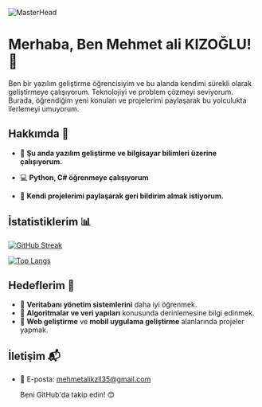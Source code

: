 ![MasterHead](https://media.licdn.com/dms/image/v2/D4E16AQH_hyFPdfjYQQ/profile-displaybackgroundimage-shrink_350_1400/profile-displaybackgroundimage-shrink_350_1400/0/1739121893795?e=1744848000&v=beta&t=PR08v2YU--FzogZ7-zXdtaFFHzVAeJ2ulNUX5IVXTM8)


# Merhaba, Ben Mehmet ali KIZOĞLU! 👋

Ben bir yazılım geliştirme öğrencisiyim ve bu alanda kendimi sürekli olarak geliştirmeye çalışıyorum. Teknolojiyi ve problem çözmeyi seviyorum. Burada, öğrendiğim yeni konuları ve projelerimi paylaşarak bu yolculukta ilerlemeyi umuyorum.

## Hakkımda 🚀

- 🌱 **Şu anda yazılım geliştirme ve bilgisayar bilimleri üzerine çalışıyorum.**

- 💻 **Python, C# öğrenmeye çalışıyorum**

- 📝 **Kendi projelerimi paylaşarak geri bildirim almak istiyorum.**

## İstatistiklerim 📊

[![GitHub Streak]([https://github-readme-streak-stats.herokuapp.com/?mehmetkzlldev&theme=dark)](https://git.io/streak-stats](https://github.com/mehmetkzlldev?tab=overview&from=2025-02-01&to=2025-02-12))

[![Top Langs](https://github-readme-stats.vercel.app/api/top-langs/?mehmetkzlldev=github_mehmetkzlldev&layout=compact)](https://github.com/anuraghazra/github-readme-stats)

## Hedeflerim 🎯

- 🎯 **Veritabanı yönetim sistemlerini** daha iyi öğrenmek.
- 🎯 **Algoritmalar ve veri yapıları** konusunda derinlemesine bilgi edinmek.
- 🎯 **Web geliştirme** ve **mobil uygulama geliştirme** alanlarında projeler yapmak.


## İletişim 📬

- 📧 E-posta: mehmetalikzll35@gmail.com

  Beni GitHub'da takip edin! 😊

